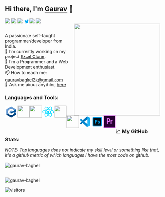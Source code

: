 
## Hi there, I'm [Gaurav](https://github.com/gaurav-baghel) 👋

<!--<h3><span class="font-weight:normal" align="left">Connect with me:</span></h3>-->
<p align="left"> 
 <a href="https://linkedin.com/in/gauravb2k" target="blank"><img align="left" width="20" height="20" src="https://github.com/gaurav-baghel/gaurav-baghel/blob/main/assets/linkedIn_PNG32.png?raw=true" alt="gauravb2k" /></a>
 <a href="https://www.leetcode.com/gauravb2k" target="blank"><img align="left" width="20" height="20" src="https://user-images.githubusercontent.com/56120622/118120413-7a0a4500-b40d-11eb-84ed-71a55552817e.png" alt="gauravb2k"/></a>
 <a href="https://www.codechef.com/users/gauravb2k" target="blank"><img align="left" width="20" height="20" src="https://github.com/gaurav-baghel/gaurav-baghel/blob/main/assets/CodeChef%20(%40codechef).jfif" alt="gauravb2k" /></a>
<a href="https://twitter.com/gauravbaghel2k" target="blank"><img align="left" width="20" height="20" src="https://github.com/gaurav-baghel/gaurav-baghel/blob/main/assets/icons8-twitter-480.png?raw=true" alt="gauravbaghel2k" /></a>
<a href="https://www.facebook.com/profile.php?id=100028055211324" target="blank"><img align="left" width="20" height="20" src="https://github.com/gaurav-baghel/gaurav-baghel/blob/main/assets/facebook_logos_PNG19748.png?raw=true" alt="gaurav baghel" /></a>
<a href="https://instagram.com/_gauravbaghel" target="blank"><img align="left" width="20" height="20" src="https://github.com/gaurav-baghel/gaurav-baghel/blob/main/assets/580b57fcd9996e24bc43c521.png?raw=true" alt="_gauravbaghel" /></a>
</p>
<br/>

<!--<img align= "right" src="https://github.com/gaurav-baghel/gaurav-baghel/blob/main/assets/PicsArt_05-13-06.44.23.png?raw=true" width="245" height="280" />-->
<img align= "right" src="https://media.giphy.com/media/USV0ym3bVWQJJmNu3N/giphy.gif" width="280" height="300" />

<br />A passionate self-taught programmer/developer from India. 
<br />🔭 I’m currently working on my project [Excel Clone](https://github.com/gaurav-baghel/Excel-Clone).
<br />🌱 I’m a Programmer and a Web Development enthusiast.
<br />📫 How to reach me: gauravbaghel2k@gmail.com
<br />💬 Ask me about anything [here](https://github.com/gaurav-baghel/gaurav-baghel/issues)
<br />




### Languages and Tools:
 
<img align="left" width="40" height="40" src ="https://github.com/gaurav-baghel/gaurav-baghel/blob/main/assets/c-logo-icon-28389.png?raw=true"> 
<img align="left" width="40" height="40" src ="https://github.com/gaurav-baghel/gaurav-baghel/blob/main/assets/java.png?raw=true"> 
<img align="left" width="40" height="40" src ="https://github.com/gaurav-baghel/gaurav-baghel/blob/main/assets/javascript-39404.png?raw=true"> 
<img align="left" width="40" height="40" src ="https://github.com/gaurav-baghel/gaurav-baghel/blob/main/assets/iconfinder_React.js_logo_1174949.png?raw=true"> 
<img align="left" width="40" height="40" src ="https://github.com/gaurav-baghel/gaurav-baghel/blob/main/assets/MySQL-Logo.wine.png?raw=true">
<img align="left" width="40" height="40" src ="https://github.com/gaurav-baghel/gaurav-baghel/blob/main/assets/Git-Icon-1788C.png?raw=true">
<img align="left" width="40" height="40" src ="https://github.com/gaurav-baghel/gaurav-baghel/blob/main/assets/icons8-visual-studio-code-2019-240.png?raw=true">
<img align="left" width="40" height="40" src ="https://github.com/gaurav-baghel/gaurav-baghel/blob/main/assets/icons8-adobe-photoshop-480.png?raw=true">
<img align="left" width="40" height="40" src ="https://github.com/gaurav-baghel/gaurav-baghel/blob/main/assets/adobe-premiere-pro-logo.png?raw=true">


<br />
<br />


<!-- <br /> <p align="left"> <img src="https://komarev.com/ghpvc/?username=gaurav-baghel&label=Profile%20views&color=0e75b6&style=flat" alt="gaurav-baghel" /> </p>

<!-- <p align="left"> <a href="https://github.com/ryo-ma/github-profile-trophy"><img src="https://github-profile-trophy.vercel.app/?username=gaurav-baghel" alt="gaurav-baghel" /></a> </p>

<!-- <p align="left"> <a href="https://twitter.com/gauravbaghel2k" target="blank"><img src="https://img.shields.io/twitter/follow/gauravbaghel2k?logo=twitter&style=for-the-badge" alt="gauravbaghel2k" /></a> </p> -->




### 📈 My GitHub Stats:
<p><i> <span class="font-weight:normal"> NOTE: Top languages does not indicate my skill level or something like that, it's a github metric of which languages i have the most code on github. </span></i></p>


<img align="center" src="https://github-readme-stats.vercel.app/api?username=gaurav-baghel&show_icons=true&locale=en" alt="gaurav-baghel" />
<p><br /><img align="center" src="https://github-readme-stats.vercel.app/api/top-langs?username=gaurav-baghel&show_icons=true&locale=en&layout=compact" alt="gaurav-baghel" /></p>


![visitors](https://visitor-badge.glitch.me/badge?page_id=gaurav-baghel.visitor-badge)

<!-- <p><img align="center" src="https://github-readme-streak-stats.herokuapp.com/?user=gaurav-baghel&" alt="gaurav-baghel" /></p> -->




